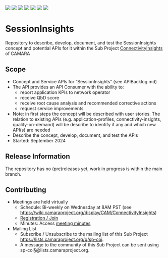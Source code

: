 <a href="https://github.com/camaraproject/SessionInsights/commits/" title="Last Commit"><img src="https://img.shields.io/github/last-commit/camaraproject/SessionInsights?style=plastic"></a>
<a href="https://github.com/camaraproject/SessionInsights/issues" title="Open Issues"><img src="https://img.shields.io/github/issues/camaraproject/SessionInsights?style=plastic"></a>
<a href="https://github.com/camaraproject/SessionInsights/pulls" title="Open Pull Requests"><img src="https://img.shields.io/github/issues-pr/camaraproject/SessionInsights?style=plastic"></a>
<a href="https://github.com/camaraproject/SessionInsights/graphs/contributors" title="Contributors"><img src="https://img.shields.io/github/contributors/camaraproject/SessionInsights?style=plastic"></a>
<a href="https://github.com/camaraproject/SessionInsights" title="Repo Size"><img src="https://img.shields.io/github/repo-size/camaraproject/SessionInsights?style=plastic"></a>
<a href="https://github.com/camaraproject/SessionInsights/blob/main/LICENSE" title="License"><img src="https://img.shields.io/badge/License-Apache%202.0-green.svg?style=plastic"></a>
<a href="https://github.com/camaraproject/SessionInsights/releases/latest" title="Latest Release"><img src="https://img.shields.io/github/release/camaraproject/SessionInsights?style=plastic"></a>

# SessionInsights
Repository to describe, develop, document, and test the SessionInsights concept and potential APIs for it within the Sub Project [ConnectivityInsights](https://wiki.camaraproject.org/display/CAM/ConnectivityInsights) of CAMARA

## Scope

* Concept and Service APIs for “SessionInsights” (see APIBacklog.md) <!-- Alternative for multiple APIs: "Service APIs for "SessionInsights” -->
* The API provides an API Consumer with the ability to:
  - report application KPIs to network operator
  - receive QbD score
  - receive root cause analysis and recommended corrective actions
  - request service improvements
* Note: in first steps the concept will be described with user stories. The relation to existing APIs (e.g. application-profiles, connectivity-insights, quality-on-demand) will be describe to identify if any and which new API(s) are needed
* Describe the concept, develop, document, and test the APIs
* Started: September 2024

## Release Information

The repository has no (pre)releases yet, work in progress is within the main branch.
<!-- Optional: an explicit listing of the latest (pre-)release with additional information, e.g. links to the API definitions -->
<!-- In addition use/uncomment one or multiple the following alternative options when becoming applicable -->
<!-- Pre-releases of this sub project are available in https://github.com/camaraproject/SessionInsights/releases -->
<!-- The latest public release is available here: https://github.com/camaraproject/SessionInsights/releases/latest -->
<!-- For changes see [CHANGELOG.md](https://github.com/camaraproject/SessionInsights/blob/main/CHANGELOG.md) -->

## Contributing
* Meetings are held virtually
    * Schedule: Bi-weekly on Wednesday at 8AM PST (see https://wiki.camaraproject.org/display/CAM/ConnectivityInsights)
    * [Registration / Join]([https://wiki.camaraproject.org/x/TQAG](https://zoom-lfx.platform.linuxfoundation.org/meeting/92345695827?password=35dff2b2-058d-44de-bd7e-67d08c9e9f9d))
    * Minutes: Access [meeting minutes](https://wiki.camaraproject.org/x/UQKeAQ)
* Mailing List
    * Subscribe / Unsubscribe to the mailing list of this Sub Project https://lists.camaraproject.org/g/sp-coi.
    * A message to the community of this Sub Project can be sent using sp-coi§@lists.camaraproject.org.
